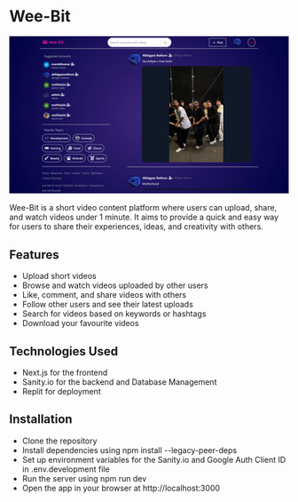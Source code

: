 # Wee-Bit

![wee-bit](./utils/weebit.png)

Wee-Bit is a short video content platform where users can upload, share, and watch videos under 1 minute. It aims to provide a quick and easy way for users to share their experiences, ideas, and creativity with others.

## Features

* Upload short videos
* Browse and watch videos uploaded by other users
* Like, comment, and share videos with others
* Follow other users and see their latest uploads
* Search for videos based on keywords or hashtags
* Download your favourite videos

## Technologies Used

* Next.js for the frontend
* Sanity.io for the backend and Database Management
* Replit for deployment

## Installation

* Clone the repository
* Install dependencies using npm install --legacy-peer-deps
* Set up environment variables for the Sanity.io and Google Auth Client ID in .env.development file
* Run the server using npm run dev
* Open the app in your browser at http://localhost:3000